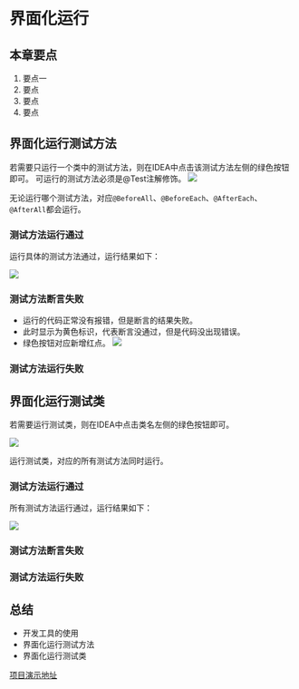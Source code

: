 # 界面化运行
## 本章要点
1. 要点一
1. 要点
1. 要点
1. 要点

## 界面化运行测试方法
若需要只运行一个类中的测试方法，则在IDEA中点击该测试方法左侧的绿色按钮即可。
可运行的测试方法必须是@Test注解修饰。
![](https://cdn.jsdelivr.net/gh/TesterDevSoul/pic/manual/20230105195157.png)

无论运行哪个测试方法，对应`@BeforeAll`、`@BeforeEach`、`@AfterEach`、`@AfterAll`都会运行。
### 测试方法运行通过
运行具体的测试方法通过，运行结果如下：

![](https://cdn.jsdelivr.net/gh/TesterDevSoul/pic/manual/20230105195359.png)
### 测试方法断言失败
- 运行的代码正常没有报错，但是断言的结果失败。
- 此时显示为黄色标识，代表断言没通过，但是代码没出现错误。
- 绿色按钮对应新增红点。
![](https://cdn.jsdelivr.net/gh/TesterDevSoul/pic/manual/20230105195954.png)
### 测试方法运行失败

## 界面化运行测试类
若需要运行测试类，则在IDEA中点击类名左侧的绿色按钮即可。

![](https://cdn.jsdelivr.net/gh/TesterDevSoul/pic/manual/20230105195604.png)

运行测试类，对应的所有测试方法同时运行。
### 测试方法运行通过
所有测试方法运行通过，运行结果如下：

![](https://cdn.jsdelivr.net/gh/TesterDevSoul/pic/manual/20230105195720.png)
### 测试方法断言失败
### 测试方法运行失败

## 总结
- 开发工具的使用
- 界面化运行测试方法
- 界面化运行测试类


[项目演示地址](https://github.com/testeru-pro/junit5-demo/tree/main/junit5-basic)
